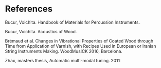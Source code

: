 # References

Bucur, Voichita. Handbook of Materials for Percussion Instruments.

Bucur, Voichita. Acoustics of Wood.

Brémaud et al. Changes in Vibrational Properties of Coated Wood through Time from Application of Varnish, with Recipes Used in European or Iranian String Instruments Making. WoodMusICK 2016, Barcelona.

Zhao, masters thesis, Automatic multi-modal tuning. 2011